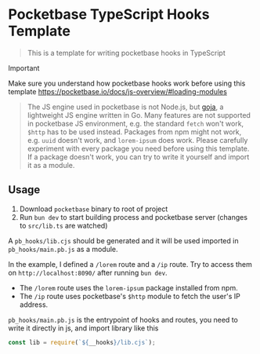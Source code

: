 # Pocketbase TypeScript Hooks Template

> This is a template for writing pocketbase hooks in TypeScript

> [!IMPORTANT]
> Make sure you understand how pocketbase hooks work before using this template
> https://pocketbase.io/docs/js-overview/#loading-modules

> The JS engine used in pocketbase is not Node.js, but [goja](https://github.com/dop251/goja), a lightweight JS engine written in Go. Many features are not supported in pocketbase JS environment, e.g. the standard `fetch` won't work, `$http` has to be used instead. Packages from npm might not work, e.g. `uuid` doesn't work, and `lorem-ipsum` does work.
> Please carefully experiment with every package you need before using this template.
> If a package doesn't work, you can try to write it yourself and import it as a module.

## Usage

1. Download `pocketbase` binary to root of project
2. Run `bun dev` to start building process and pocketbase server (changes to `src/lib.ts` are watched)

A `pb_hooks/lib.cjs` should be generated and it will be used imported in `pb_hooks/main.pb.js` as a module.

In the example, I defined a `/lorem` route and a `/ip` route. Try to access them on `http://localhost:8090/` after running `bun dev`.

- The `/lorem` route uses the `lorem-ipsum` package installed from npm.
- The `/ip` route uses pocketbase's `$http` module to fetch the user's IP address.

`pb_hooks/main.pb.js` is the entrypoint of hooks and routes, you need to write it directly in js, and import library like this

```js
const lib = require(`${__hooks}/lib.cjs`);
```
